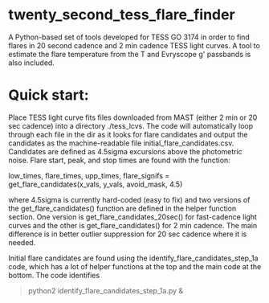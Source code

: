 # twenty_second_tess_flare_finder
A Python-based set of tools developed for TESS GO 3174 in order to find flares in 20 second cadence and 2 min cadence TESS light curves. A tool to estimate the flare temperature from the T and Evryscope g' passbands is also included.

# Quick start:
Place TESS light curve fits files downloaded from MAST (either 2 min or 20 sec cadence) into a directory ./tess_lcvs. The code will automatically loop through each file in the dir as it looks for flare candidates and output the candidates as the machine-readable file initial_flare_candidates.csv. Candidates are defined as 4.5sigma excursions above the photometric noise. Flare start, peak, and stop times are found with the function:

low_times, flare_times, upp_times, flare_signifs = \
        get_flare_candidates(x_vals, y_vals, avoid_mask, 4.5)

where 4.5sigma is currently hard-coded (easy to fix) and two versions of the get_flare_candidates() function are defined in the helper function section. One version is get_flare_candidates_20sec() for fast-cadence light curves and the other is get_flare_candidates() for 2 min cadence. The main difference is in better outlier suppression for 20 sec cadence where it is needed.

Initial flare candidates are found using the identify_flare_candidates_step_1a code, which has a lot of helper functions at the top and the main code at the bottom. The code identifies

> python2 identify_flare_candidates_step_1a.py &
